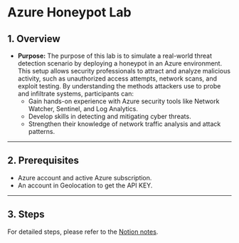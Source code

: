 # Azure Honeypot Lab

## 1. Overview

- **Purpose:** The purpose of this lab is to simulate a real-world threat detection scenario by deploying a honeypot in an Azure environment. This setup allows security professionals to attract and analyze malicious activity, such as unauthorized access attempts, network scans, and exploit testing. By understanding the methods attackers use to probe and infiltrate systems, participants can:
  - Gain hands-on experience with Azure security tools like Network Watcher, Sentinel, and Log Analytics.
  - Develop skills in detecting and mitigating cyber threats.
  - Strengthen their knowledge of network traffic analysis and attack patterns.
---

## 2. Prerequisites

- Azure account and active Azure subscription.
- An account in Geolocation to get the API KEY.

---

## 3. Steps

For detailed steps, please refer to the [Notion notes](https://www.notion.so/Azure-Honeypot-Lab-1629aac6d38a80ada7f1c462f8745f92?showMoveTo=true&saveParent=true).

